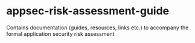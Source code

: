 # appsec-risk-assessment-guide
Contains documentation (guides, resources, links etc.) to accompany the formal application security risk assessment
